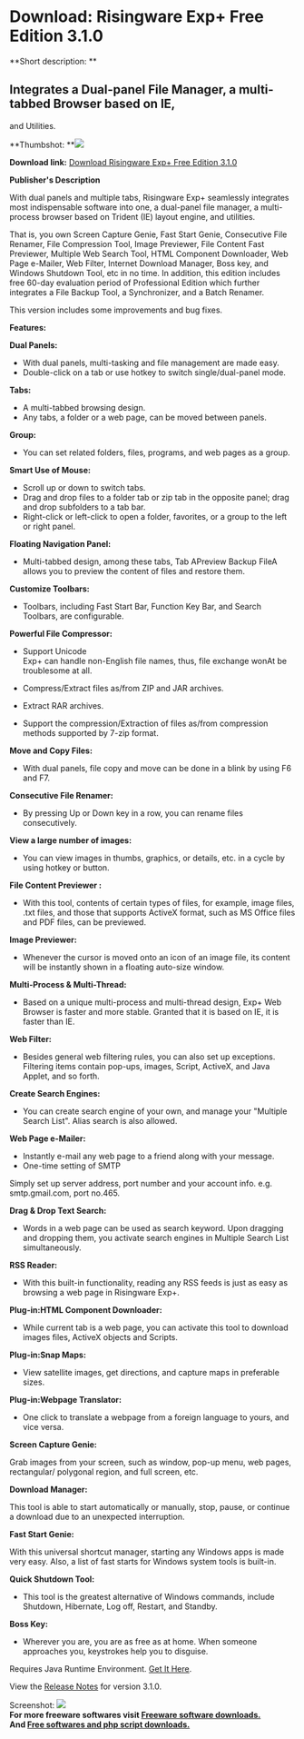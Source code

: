 # Download: Risingware Exp+ Free Edition 3.1.0

**Short description: **

## Integrates a Dual-panel File Manager, a multi-tabbed Browser based on IE,
and Utilities.

  
**Thumbshot: **![](http://www.freewarefiles.com/screenshot/risingwareexp31_md.jpg)   
  
**Download link:** [Download Risingware Exp+ Free Edition 3.1.0](http://freesoftwares.boysofts.com/Risingware-Exp-Free-Edition_program_45605.html)  
  

**Publisher's Description**  
  

With dual panels and multiple tabs, Risingware Exp+ seamlessly integrates most
indispensable software into one, a dual-panel file manager, a multi-process
browser based on Trident (IE) layout engine, and utilities.

That is, you own Screen Capture Genie, Fast Start Genie, Consecutive File
Renamer, File Compression Tool, Image Previewer, File Content Fast Previewer,
Multiple Web Search Tool, HTML Component Downloader, Web Page e-Mailer, Web
Filter, Internet Download Manager, Boss key, and Windows Shutdown Tool, etc in
no time. In addition, this edition includes free 60-day evaluation period of
Professional Edition which further integrates a File Backup Tool, a
Synchronizer, and a Batch Renamer.

This version includes some improvements and bug fixes.

**Features:**

**Dual Panels:**

  * With dual panels, multi-tasking and file management are made easy. 
  * Double-click on a tab or use hotkey to switch single/dual-panel mode. 

**Tabs:**

  * A multi-tabbed browsing design. 
  * Any tabs, a folder or a web page, can be moved between panels. 

**Group:**

  * You can set related folders, files, programs, and web pages as a group. 

**Smart Use of Mouse:**

  * Scroll up or down to switch tabs. 
  * Drag and drop files to a folder tab or zip tab in the opposite panel; drag and drop subfolders to a tab bar. 
  * Right-click or left-click to open a folder, favorites, or a group to the left or right panel. 

**Floating Navigation Panel:**

  * Multi-tabbed design, among these tabs, Tab APreview Backup FileA allows you to preview the content of files and restore them. 

**Customize Toolbars:**

  * Toolbars, including Fast Start Bar, Function Key Bar, and Search Toolbars, are configurable. 

**Powerful File Compressor:**

  * Support Unicode   
Exp+ can handle non-English file names, thus, file exchange wonAt be
troublesome at all.

  * Compress/Extract files as/from ZIP and JAR archives. 
  * Extract RAR archives.
  * Support the compression/Extraction of files as/from compression methods supported by 7-zip format. 

**Move and Copy Files:**

  * With dual panels, file copy and move can be done in a blink by using F6 and F7. 

**Consecutive File Renamer:**

  * By pressing Up or Down key in a row, you can rename files consecutively. 

**View a large number of images:**

  * You can view images in thumbs, graphics, or details, etc. in a cycle by using hotkey or button. 

**File Content Previewer :**

  * With this tool, contents of certain types of files, for example, image files, .txt files, and those that supports ActiveX format, such as MS Office files and PDF files, can be previewed. 

**Image Previewer:**

  * Whenever the cursor is moved onto an icon of an image file, its content will be instantly shown in a floating auto-size window. 

**Multi-Process & Multi-Thread:**

  * Based on a unique multi-process and multi-thread design, Exp+ Web Browser is faster and more stable. Granted that it is based on IE, it is faster than IE.

**Web Filter:**

  * Besides general web filtering rules, you can also set up exceptions. Filtering items contain pop-ups, images, Script, ActiveX, and Java Applet, and so forth. 

**Create Search Engines:**

  * You can create search engine of your own, and manage your "Multiple Search List". Alias search is also allowed. 

**Web Page e-Mailer:**

  * Instantly e-mail any web page to a friend along with your message.
  * One-time setting of SMTP
  
Simply set up server address, port number and your account info. e.g.
smtp.gmail.com, port no.465.

**Drag & Drop Text Search:**

  * Words in a web page can be used as search keyword. Upon dragging and dropping them, you activate search engines in Multiple Search List simultaneously. 

**RSS Reader:**

  * With this built-in functionality, reading any RSS feeds is just as easy as browsing a web page in Risingware Exp+. 

**Plug-in:HTML Component Downloader:**

  * While current tab is a web page, you can activate this tool to download images files, ActiveX objects and Scripts. 

**Plug-in:Snap Maps:**

  * View satellite images, get directions, and capture maps in preferable sizes. 

**Plug-in:Webpage Translator:**

  * One click to translate a webpage from a foreign language to yours, and vice versa. 

**Screen Capture Genie:**

Grab images from your screen, such as window, pop-up menu, web pages,
rectangular/ polygonal region, and full screen, etc.

**Download Manager:**

This tool is able to start automatically or manually, stop, pause, or continue
a download due to an unexpected interruption.

**Fast Start Genie:**

With this universal shortcut manager, starting any Windows apps is made very
easy. Also, a list of fast starts for Windows system tools is built-in.

**Quick Shutdown Tool:**

  * This tool is the greatest alternative of Windows commands, include Shutdown, Hibernate, Log off, Restart, and Standby. 

**Boss Key:**

  * Wherever you are, you are as free as at home. When someone approaches you, keystrokes help you to disguise. 

Requires Java Runtime Environment. [Get It
Here](http://www.java.com/en/download/manual.jsp).

View the [Release Notes](http://www.risingware.com/en/releaseNotes_3.1.0.html)
for version 3.1.0.

  
  
Screenshot: ![](http://www.freewarefiles.com/screenshot/risingwareexp31.jpg)  
**For more freeware softwares visit [Freeware software downloads.](http://freesoftwares.boysofts.com/)**   
**And [Free softwares and php script downloads.](http://www.boysofts.com/)**

